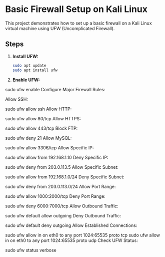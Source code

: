 # Basic Firewall Setup on Kali Linux

This project demonstrates how to set up a basic firewall on a Kali Linux virtual machine using UFW (Uncomplicated Firewall).

## Steps

1. **Install UFW:**

   ```bash
   sudo apt update
   sudo apt install ufw
2. **Enable UFW:**


sudo ufw enable
Configure Major Firewall Rules:

Allow SSH:


sudo ufw allow ssh
Allow HTTP:


sudo ufw allow 80/tcp
Allow HTTPS:

sudo ufw allow 443/tcp
Block FTP:


sudo ufw deny 21
Allow MySQL:


sudo ufw allow 3306/tcp
Allow Specific IP:


sudo ufw allow from 192.168.1.10
Deny Specific IP:


sudo ufw deny from 203.0.113.5
Allow Specific Subnet:


sudo ufw allow from 192.168.1.0/24
Deny Specific Subnet:


sudo ufw deny from 203.0.113.0/24
Allow Port Range:


sudo ufw allow 1000:2000/tcp
Deny Port Range:


sudo ufw deny 6000:7000/tcp
Allow Outbound Traffic:


sudo ufw default allow outgoing
Deny Outbound Traffic:


sudo ufw default deny outgoing
Allow Established Connections:


sudo ufw allow in on eth0 to any port 1024:65535 proto tcp
sudo ufw allow in on eth0 to any port 1024:65535 proto udp
Check UFW Status:


sudo ufw status verbose
